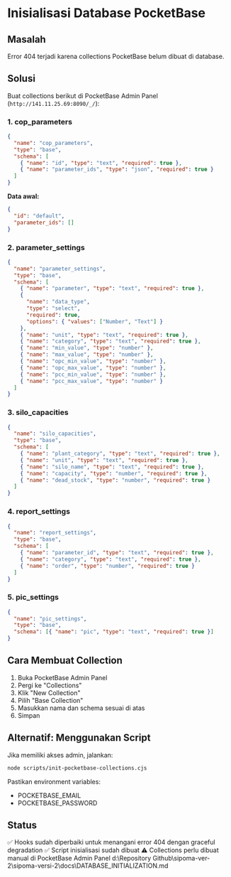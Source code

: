 # Inisialisasi Database PocketBase

## Masalah

Error 404 terjadi karena collections PocketBase belum dibuat di database.

## Solusi

Buat collections berikut di PocketBase Admin Panel (`http://141.11.25.69:8090/_/`):

### 1. cop_parameters

```json
{
  "name": "cop_parameters",
  "type": "base",
  "schema": [
    { "name": "id", "type": "text", "required": true },
    { "name": "parameter_ids", "type": "json", "required": true }
  ]
}
```

**Data awal:**

```json
{
  "id": "default",
  "parameter_ids": []
}
```

### 2. parameter_settings

```json
{
  "name": "parameter_settings",
  "type": "base",
  "schema": [
    { "name": "parameter", "type": "text", "required": true },
    {
      "name": "data_type",
      "type": "select",
      "required": true,
      "options": { "values": ["Number", "Text"] }
    },
    { "name": "unit", "type": "text", "required": true },
    { "name": "category", "type": "text", "required": true },
    { "name": "min_value", "type": "number" },
    { "name": "max_value", "type": "number" },
    { "name": "opc_min_value", "type": "number" },
    { "name": "opc_max_value", "type": "number" },
    { "name": "pcc_min_value", "type": "number" },
    { "name": "pcc_max_value", "type": "number" }
  ]
}
```

### 3. silo_capacities

```json
{
  "name": "silo_capacities",
  "type": "base",
  "schema": [
    { "name": "plant_category", "type": "text", "required": true },
    { "name": "unit", "type": "text", "required": true },
    { "name": "silo_name", "type": "text", "required": true },
    { "name": "capacity", "type": "number", "required": true },
    { "name": "dead_stock", "type": "number", "required": true }
  ]
}
```

### 4. report_settings

```json
{
  "name": "report_settings",
  "type": "base",
  "schema": [
    { "name": "parameter_id", "type": "text", "required": true },
    { "name": "category", "type": "text", "required": true },
    { "name": "order", "type": "number", "required": true }
  ]
}
```

### 5. pic_settings

```json
{
  "name": "pic_settings",
  "type": "base",
  "schema": [{ "name": "pic", "type": "text", "required": true }]
}
```

## Cara Membuat Collection

1. Buka PocketBase Admin Panel
2. Pergi ke "Collections"
3. Klik "New Collection"
4. Pilih "Base Collection"
5. Masukkan nama dan schema sesuai di atas
6. Simpan

## Alternatif: Menggunakan Script

Jika memiliki akses admin, jalankan:

```bash
node scripts/init-pocketbase-collections.cjs
```

Pastikan environment variables:

- POCKETBASE_EMAIL
- POCKETBASE_PASSWORD

## Status

✅ Hooks sudah diperbaiki untuk menangani error 404 dengan graceful degradation
✅ Script inisialisasi sudah dibuat
⚠️ Collections perlu dibuat manual di PocketBase Admin Panel</content>
<parameter name="filePath">d:\Repository Github\sipoma-ver-2\sipoma-versi-2\docs\DATABASE_INITIALIZATION.md
